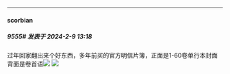 *****

####  scorbian  
##### 9555#       发表于 2024-2-9 13:18

过年回家翻出来个好东西，多年前买的官方明信片簿，正面是1-60卷单行本封面背面是卷首语<img src="https://static.saraba1st.com/image/smiley/face2017/045.png" referrerpolicy="no-referrer">
<img src="https://p.sda1.dev/15/7175eed7bf2834ee46990ce1d766f100/CMP_20240209131728193.jpg" referrerpolicy="no-referrer">

